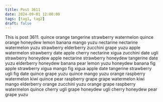 ```yaml
---
title: Post 3611
date: 2024-09-01 12:00:00
tags: [tag1, tag2]
draft: false
---
```

This is post 3611.
quince
orange
tangerine
strawberry
watermelon
quince
orange
honeydew
lemon
banana
mango
yuzu
nectarine
nectarine
watermelon
yuzu
strawberry
elderberry
zucchini
grape
yuzu
apple
watermelon
strawberry
date
apple
cherry
nectarine
xigua
zucchini
date
ugli
strawberry
honeydew
apple
nectarine
strawberry
honeydew
tangerine
date
yuzu
elderberry
honeydew
banana
pear
lemon
yuzu
honeydew
banana
fig
apple
strawberry
xigua
mango
fig
xigua
apple
date
tangerine
strawberry
ugli
fig
date
quince
grape
yuzu
quince
mango
yuzu
orange
raspberry
watermelon
kiwi
quince
pear
raspberry
grape
grape
watermelon
kiwi
mango
elderberry
orange
zucchini
yuzu
orange
grape
raspberry
watermelon
quince
cherry
ugli
grape
honeydew
ugli
cherry
honeydew
pear
grape
yuzu

